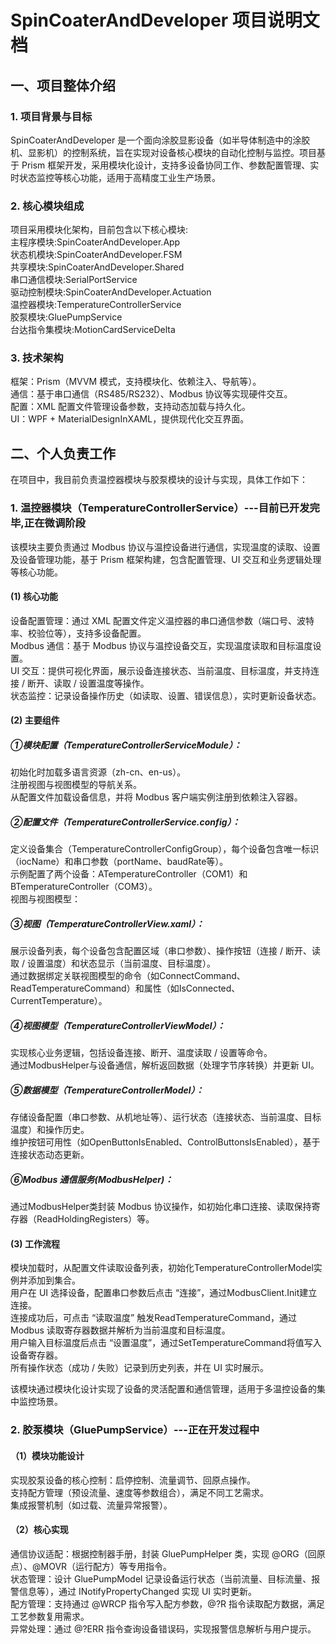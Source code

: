# SpinCoaterAndDeveloper 项目说明文档  
## 一、项目整体介绍  
### 1. 项目背景与目标  
SpinCoaterAndDeveloper 是一个面向涂胶显影设备（如半导体制造中的涂胶机、显影机）的控制系统，旨在实现对设备核心模块的自动化控制与监控。项目基于 Prism 框架开发，采用模块化设计，支持多设备协同工作、参数配置管理、实时状态监控等核心功能，适用于高精度工业生产场景。  
### 2. 核心模块组成  
项目采用模块化架构，目前包含以下核心模块:  
主程序模块:SpinCoaterAndDeveloper.App  
状态机模块:SpinCoaterAndDeveloper.FSM  
共享模块:SpinCoaterAndDeveloper.Shared  
串口通信模块:SerialPortService  
驱动控制模块:SpinCoaterAndDeveloper.Actuation  
温控器模块:TemperatureControllerService  
胶泵模块:GluePumpService  
台达指令集模块:MotionCardServiceDelta  
### 3. 技术架构  
框架：Prism（MVVM 模式，支持模块化、依赖注入、导航等）。  
通信：基于串口通信（RS485/RS232）、Modbus 协议等实现硬件交互。  
配置：XML 配置文件管理设备参数，支持动态加载与持久化。  
UI：WPF + MaterialDesignInXAML，提供现代化交互界面。  
## 二、个人负责工作  
在项目中，我目前负责温控器模块与胶泵模块的设计与实现，具体工作如下：  
### 1. 温控器模块（TemperatureControllerService）---目前已开发完毕,正在微调阶段  
该模块主要负责通过 Modbus 协议与温控设备进行通信，实现温度的读取、设置及设备管理功能，基于 Prism 框架构建，包含配置管理、UI 交互和业务逻辑处理等核心功能。  
#### (1) 核心功能  
设备配置管理：通过 XML 配置文件定义温控器的串口通信参数（端口号、波特率、校验位等），支持多设备配置。  
Modbus 通信：基于 Modbus 协议与温控设备交互，实现温度读取和目标温度设置。  
UI 交互：提供可视化界面，展示设备连接状态、当前温度、目标温度，并支持连接 / 断开、读取 / 设置温度等操作。  
状态监控：记录设备操作历史（如读取、设置、错误信息），实时更新设备状态。  
#### (2) 主要组件  
##### ①模块配置（TemperatureControllerServiceModule）：  
初始化时加载多语言资源（zh-cn、en-us）。  
注册视图与视图模型的导航关系。  
从配置文件加载设备信息，并将 Modbus 客户端实例注册到依赖注入容器。  
##### ②配置文件（TemperatureControllerService.config）：  
定义设备集合（TemperatureControllerConfigGroup），每个设备包含唯一标识（iocName）和串口参数（portName、baudRate等）。  
示例配置了两个设备：ATemperatureController（COM1）和BTemperatureController（COM3）。  
视图与视图模型：  
##### ③视图（TemperatureControllerView.xaml）：  
展示设备列表，每个设备包含配置区域（串口参数）、操作按钮（连接 / 断开、读取 / 设置温度）和状态显示（当前温度、目标温度）。  
通过数据绑定关联视图模型的命令（如ConnectCommand、ReadTemperatureCommand）和属性（如IsConnected、CurrentTemperature）。  
##### ④视图模型（TemperatureControllerViewModel）：  
实现核心业务逻辑，包括设备连接、断开、温度读取 / 设置等命令。  
通过ModbusHelper与设备通信，解析返回数据（处理字节序转换）并更新 UI。  
##### ⑤数据模型（TemperatureControllerModel）：  
存储设备配置（串口参数、从机地址等）、运行状态（连接状态、当前温度、目标温度）和操作历史。  
维护按钮可用性（如OpenButtonIsEnabled、ControlButtonsIsEnabled），基于连接状态动态更新。  
##### ⑥Modbus 通信服务(ModbusHelper)：  
通过ModbusHelper类封装 Modbus 协议操作，如初始化串口连接、读取保持寄存器（ReadHoldingRegisters）等。  
#### (3) 工作流程  
模块加载时，从配置文件读取设备列表，初始化TemperatureControllerModel实例并添加到集合。  
用户在 UI 选择设备，配置串口参数后点击 “连接”，通过ModbusClient.Init建立连接。  
连接成功后，可点击 “读取温度” 触发ReadTemperatureCommand，通过 Modbus 读取寄存器数据并解析为当前温度和目标温度。  
用户输入目标温度后点击 “设置温度”，通过SetTemperatureCommand将值写入设备寄存器。  
所有操作状态（成功 / 失败）记录到历史列表，并在 UI 实时展示。  
  
该模块通过模块化设计实现了设备的灵活配置和通信管理，适用于多温控设备的集中监控场景。  
### 2. 胶泵模块（GluePumpService）---正在开发过程中  
#### （1）模块功能设计  
实现胶泵设备的核心控制：启停控制、流量调节、回原点操作。  
支持配方管理（预设流量、速度等参数组合），满足不同工艺需求。  
集成报警机制（如过载、流量异常报警）。  
#### （2）核心实现  
通信协议适配：根据控制器手册，封装 GluePumpHelper 类，实现 @ORG（回原点）、@MOVR（运行配方）等专用指令。  
状态管理：设计 GluePumpModel 记录设备运行状态（当前流量、目标流量、报警信息等），通过 INotifyPropertyChanged 实现 UI 实时更新。  
配方管理：支持通过 @WRCP 指令写入配方参数，@?R 指令读取配方数据，满足工艺参数复用需求。  
异常处理：通过 @?ERR 指令查询设备错误码，实现报警信息解析与用户提示。  
